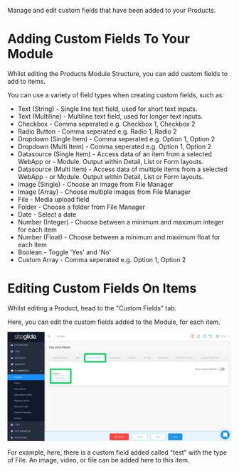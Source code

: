 Manage and edit custom fields that have been added to your Products.

# Adding Custom Fields To Your Module

Whilst editing the Products Module Structure, you can add custom fields to add to items.

You can use a variety of field types when creating custom fields, such as:

- Text (String) - Single line text field, used for short text inputs.
- Text (Multiline) - Multiline text field, used for longer text inputs.
- Checkbox - Comma seperated e.g. Checkbox 1, Checkbox 2
- Radio Button - Comma seperated e.g. Radio 1, Radio 2
- Dropdown (Single Item) - Comma seperated e.g. Option 1, Option 2
- Dropdown (Multi Item) - Comma seperated e.g. Option 1, Option 2
- Datasource (Single Item) - Access data of an item from a selected WebApp or - Module. Output within Detail, List or Form layouts.
- Datasource (Multi Item) - Access data of multiple items from a selected WebApp - or Module. Output within Detail, List or Form layouts.
- Image (Single) - Choose an image from File Manager
- Image (Array) - Choose multiple images from File Manager
- File - Media upload field
- Folder - Choose a folder from File Manager
- Date - Select a date
- Number (Integer) - Choose between a minimum and maximum integer for each item
- Number (Float) - Choose between a minimum and maximum float for each item
- Boolean - Toggle 'Yes' and 'No'
- Custom Array - Comma seperated e.g. Option 1, Option 2

# Editing Custom Fields On Items

Whilst editing a Product, head to the "Custom Fields" tab.

Here, you can edit the custom fields added to the Module, for each item.

![Editing Custom Fields on a Product](/.gitbook/assets/getgist/migrating-assets/products/editCustomFields.png)

For example, here, there is a custom field added called "test" with the type of File. An image, video, or file can be added here to this item.